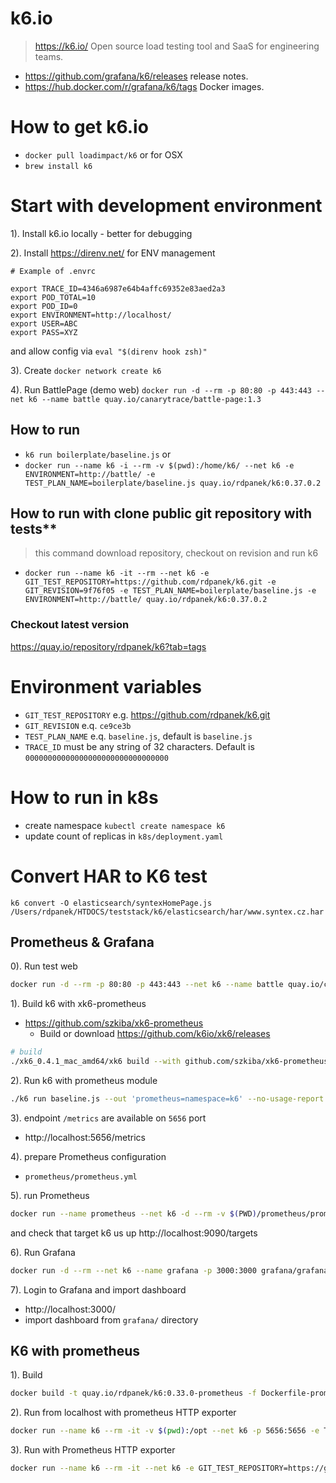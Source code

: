 # k6.io
> https://k6.io/ Open source load testing tool and SaaS for engineering teams.
- https://github.com/grafana/k6/releases release notes.
- https://hub.docker.com/r/grafana/k6/tags Docker images. 

# How to get k6.io
- `docker pull loadimpact/k6` or for OSX
- `brew install k6`

# Start with development environment

1). Install k6.io locally - better for debugging

2). Install https://direnv.net/ for ENV management

```
# Example of .envrc

export TRACE_ID=4346a6987e64b4affc69352e83aed2a3
export POD_TOTAL=10
export POD_ID=0
export ENVIRONMENT=http://localhost/
export USER=ABC
export PASS=XYZ
```
and allow config via `eval "$(direnv hook zsh)"`

3). Create `docker network create k6`

4). Run BattlePage (demo web)
`docker run -d --rm -p 80:80 -p 443:443 --net k6 --name battle quay.io/canarytrace/battle-page:1.3`

## How to run
- `k6 run boilerplate/baseline.js` or
- `docker run --name k6 -i --rm -v $(pwd):/home/k6/ --net k6 -e ENVIRONMENT=http://battle/ -e TEST_PLAN_NAME=boilerplate/baseline.js quay.io/rdpanek/k6:0.37.0.2`

## How to run with clone public git repository with tests**
> this command download repository, checkout on revision and run k6
- `docker run --name k6 -it --rm --net k6 -e GIT_TEST_REPOSITORY=https://github.com/rdpanek/k6.git -e GIT_REVISION=9f76f05 -e TEST_PLAN_NAME=boilerplate/baseline.js -e ENVIRONMENT=http://battle/ quay.io/rdpanek/k6:0.37.0.2`

### Checkout latest version
https://quay.io/repository/rdpanek/k6?tab=tags


# Environment variables

- `GIT_TEST_REPOSITORY` e.g. https://github.com/rdpanek/k6.git
- `GIT_REVISION` e.q. `ce9ce3b`
- `TEST_PLAN_NAME` e.q. `baseline.js`, default is `baseline.js`
- `TRACE_ID` must be any string of 32 characters. Default is `00000000000000000000000000000000`

# How to run in k8s

- create namespace `kubectl create namespace k6`
- update count of replicas in `k8s/deployment.yaml`


# Convert HAR to K6 test
`k6 convert -O elasticsearch/syntexHomePage.js /Users/rdpanek/HTDOCS/teststack/k6/elasticsearch/har/www.syntex.cz.har`



## Prometheus & Grafana

0). Run test web
```bash
docker run -d --rm -p 80:80 -p 443:443 --net k6 --name battle quay.io/canarytrace/battle-page:1.1
```


1). Build k6 with xk6-prometheus

- https://github.com/szkiba/xk6-prometheus
  - Build or download https://github.com/k6io/xk6/releases

```bash
# build
./xk6_0.4.1_mac_amd64/xk6 build --with github.com/szkiba/xk6-prometheus@latest
```

2). Run k6 with prometheus module

```bash
./k6 run baseline.js --out 'prometheus=namespace=k6' --no-usage-report
```

3). endpoint `/metrics` are available on `5656` port

- http://localhost:5656/metrics

4). prepare Prometheus configuration

- `prometheus/prometheus.yml`

5). run Prometheus

```bash
docker run --name prometheus --net k6 -d --rm -v $(PWD)/prometheus/prometheus.yml:/etc/prometheus/prometheus.yml -p 9090:9090 prom/prometheus
```

and check that target k6 us up http://localhost:9090/targets

6). Run Grafana

```bash
docker run -d --rm --net k6 --name grafana -p 3000:3000 grafana/grafana
```

7). Login to Grafana and import dashboard

- http://localhost:3000/
- import dashboard from `grafana/` directory

## K6 with prometheus

1). Build
```bash
docker build -t quay.io/rdpanek/k6:0.33.0-prometheus -f Dockerfile-prometheus .
```

2). Run from localhost with prometheus HTTP exporter

```bash
docker run --name k6 --rm -it -v $(pwd):/opt --net k6 -p 5656:5656 -e TEST_PLAN_NAME=baseline.js quay.io/rdpanek/k6:0.33.0-prometheus
```

3). Run with Prometheus HTTP exporter
```bash
docker run --name k6 --rm -it --net k6 -e GIT_TEST_REPOSITORY=https://github.com/rdpanek/k6.git -e GIT_REVISION=64cd2431df27af82ddd6a0b07c59e1d0ea599b73 -p 5656:5656 quay.io/rdpanek/k6:0.33.0-prometheus
```